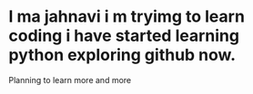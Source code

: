 # I ma jahnavi i m  tryimg to learn coding i have started learning python exploring github now.
Planning to learn more and more
